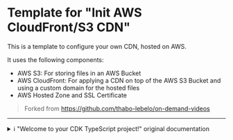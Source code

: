 # Template for "Init AWS CloudFront/S3 CDN"

This is a template to configure your own CDN, hosted on AWS.

It uses the following components:
- AWS S3: For storing files in an AWS Bucket
- AWS CloudFront: For applying a CDN on top of the AWS S3 Bucket and using a custom domain for the hosted files
- AWS Hosted Zone and SSL Certificate

> Forked from https://github.com/thabo-lebelo/on-demand-videos

---
<details>
<summary>ℹ️ "Welcome to your CDK TypeScript project!" original documentation</summary>
# Welcome to your CDK TypeScript project!

This is a blank project for TypeScript development with CDK.

The `cdk.json` file tells the CDK Toolkit how to execute your app.

## Useful commands

* `npm run build`   compile typescript to js
* `npm run watch`   watch for changes and compile
* `npm run test`    perform the jest unit tests
* `cdk deploy`      deploy this stack to your default AWS account/region
* `cdk diff`        compare deployed stack with current state
* `cdk synth`       emits the synthesized CloudFormation template
</details>
